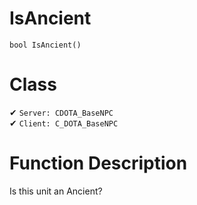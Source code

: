 # IsAncient
```
bool IsAncient()
```
# Class
✔ `Server: CDOTA_BaseNPC`  
✔ `Client: C_DOTA_BaseNPC`  

# Function Description
Is this unit an Ancient?

